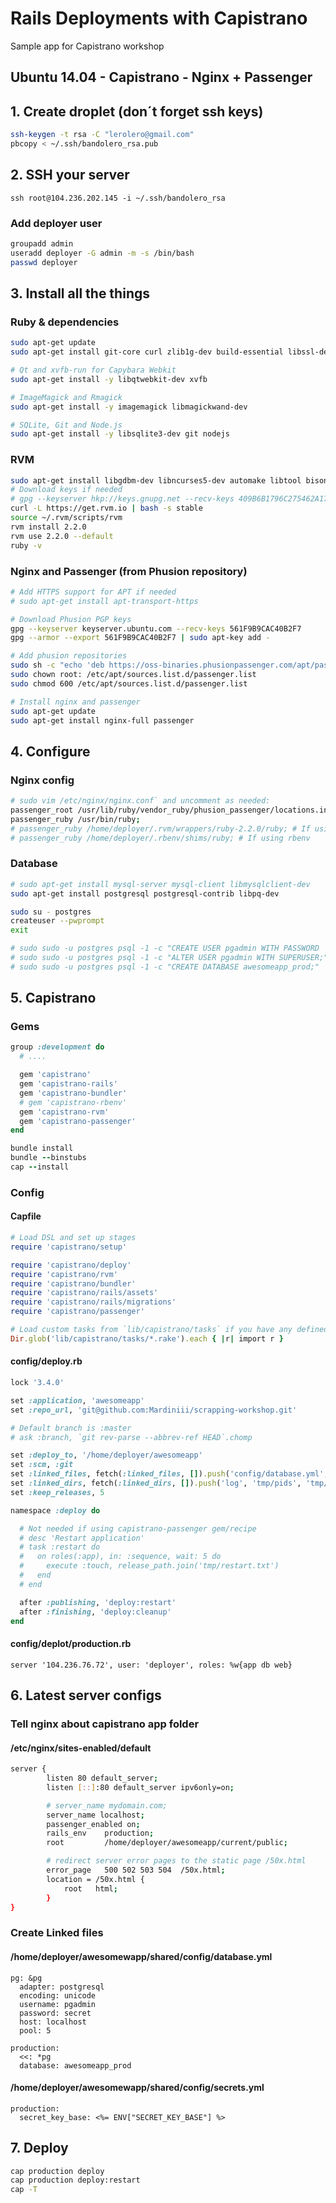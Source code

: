 # Rails Deployments with Capistrano

Sample app for Capistrano workshop


## Ubuntu 14.04 - Capistrano - Nginx + Passenger

## 1. Create droplet (don´t forget ssh keys)

```bash
ssh-keygen -t rsa -C "lerolero@gmail.com"
pbcopy < ~/.ssh/bandolero_rsa.pub
```

## 2. SSH your server

`ssh root@104.236.202.145 -i ~/.ssh/bandolero_rsa`

### Add deployer user

```bash
groupadd admin
useradd deployer -G admin -m -s /bin/bash
passwd deployer
```

## 3. Install all the things

### Ruby & dependencies

```bash
sudo apt-get update
sudo apt-get install git-core curl zlib1g-dev build-essential libssl-dev libreadline-dev libyaml-dev libsqlite3-dev sqlite3 libxml2-dev libxslt1-dev libcurl4-openssl-dev python-software-properties libffi-dev

# Qt and xvfb-run for Capybara Webkit
sudo apt-get install -y libqtwebkit-dev xvfb

# ImageMagick and Rmagick
sudo apt-get install -y imagemagick libmagickwand-dev

# SQLite, Git and Node.js
sudo apt-get install -y libsqlite3-dev git nodejs
```

### RVM

```bash
sudo apt-get install libgdbm-dev libncurses5-dev automake libtool bison libffi-dev
# Download keys if needed
# gpg --keyserver hkp://keys.gnupg.net --recv-keys 409B6B1796C275462A1703113804BB82D39DC0E3
curl -L https://get.rvm.io | bash -s stable
source ~/.rvm/scripts/rvm
rvm install 2.2.0
rvm use 2.2.0 --default
ruby -v
```

### Nginx and Passenger (from Phusion repository)

```bash
# Add HTTPS support for APT if needed
# sudo apt-get install apt-transport-https

# Download Phusion PGP keys
gpg --keyserver keyserver.ubuntu.com --recv-keys 561F9B9CAC40B2F7
gpg --armor --export 561F9B9CAC40B2F7 | sudo apt-key add -

# Add phusion repositories
sudo sh -c "echo 'deb https://oss-binaries.phusionpassenger.com/apt/passenger trusty main' >> /etc/apt/sources.list.d/passenger.list"
sudo chown root: /etc/apt/sources.list.d/passenger.list
sudo chmod 600 /etc/apt/sources.list.d/passenger.list

# Install nginx and passenger
sudo apt-get update
sudo apt-get install nginx-full passenger
```

## 4. Configure

### Nginx config

```bash
# sudo vim /etc/nginx/nginx.conf` and uncomment as needed:
passenger_root /usr/lib/ruby/vendor_ruby/phusion_passenger/locations.ini;
passenger_ruby /usr/bin/ruby;
# passenger_ruby /home/deployer/.rvm/wrappers/ruby-2.2.0/ruby; # If using rvm
# passenger_ruby /home/deployer/.rbenv/shims/ruby; # If using rbenv
```

### Database

```bash
# sudo apt-get install mysql-server mysql-client libmysqlclient-dev
sudo apt-get install postgresql postgresql-contrib libpq-dev

sudo su - postgres
createuser --pwprompt
exit

# sudo sudo -u postgres psql -1 -c "CREATE USER pgadmin WITH PASSWORD 'secret';"
# sudo sudo -u postgres psql -1 -c "ALTER USER pgadmin WITH SUPERUSER;"
# sudo sudo -u postgres psql -1 -c "CREATE DATABASE awesomeapp_prod;"
```

## 5. Capistrano

### Gems

```ruby
group :development do
  # ....

  gem 'capistrano'
  gem 'capistrano-rails'
  gem 'capistrano-bundler'
  # gem 'capistrano-rbenv'
  gem 'capistrano-rvm'
  gem 'capistrano-passenger'
end

bundle install
bundle --binstubs
cap --install
```

### Config

#### Capfile
```ruby
# Load DSL and set up stages
require 'capistrano/setup'

require 'capistrano/deploy'
require 'capistrano/rvm'
require 'capistrano/bundler'
require 'capistrano/rails/assets'
require 'capistrano/rails/migrations'
require 'capistrano/passenger'

# Load custom tasks from `lib/capistrano/tasks` if you have any defined
Dir.glob('lib/capistrano/tasks/*.rake').each { |r| import r }

```

#### config/deploy.rb
```ruby
lock '3.4.0'

set :application, 'awesomeapp'
set :repo_url, 'git@github.com:Mardiniii/scrapping-workshop.git'

# Default branch is :master
# ask :branch, `git rev-parse --abbrev-ref HEAD`.chomp

set :deploy_to, '/home/deployer/awesomeapp'
set :scm, :git
set :linked_files, fetch(:linked_files, []).push('config/database.yml', 'config/secrets.yml')
set :linked_dirs, fetch(:linked_dirs, []).push('log', 'tmp/pids', 'tmp/cache', 'tmp/sockets', 'vendor/bundle', 'public/system')
set :keep_releases, 5

namespace :deploy do

  # Not needed if using capistrano-passenger gem/recipe
  # desc 'Restart application'
  # task :restart do
  #   on roles(:app), in: :sequence, wait: 5 do
  #     execute :touch, release_path.join('tmp/restart.txt')
  #   end
  # end

  after :publishing, 'deploy:restart'
  after :finishing, 'deploy:cleanup'
end

```

#### config/deplot/production.rb

`server '104.236.76.72', user: 'deployer', roles: %w{app db web}`

## 6. Latest server configs

### Tell nginx about capistrano app folder

#### /etc/nginx/sites-enabled/default

```bash
server {
        listen 80 default_server;
        listen [::]:80 default_server ipv6only=on;

        # server_name mydomain.com;
        server_name localhost;
        passenger_enabled on;
        rails_env    production;
        root         /home/deployer/awesomeapp/current/public;

        # redirect server error pages to the static page /50x.html
        error_page   500 502 503 504  /50x.html;
        location = /50x.html {
            root   html;
        }
}
```

### Create Linked files

#### /home/deployer/awesomewapp/shared/config/database.yml

```
pg: &pg
  adapter: postgresql
  encoding: unicode
  username: pgadmin
  password: secret
  host: localhost
  pool: 5

production:
  <<: *pg
  database: awesomeapp_prod
```

#### /home/deployer/awesomewapp/shared/config/secrets.yml

```
production:
  secret_key_base: <%= ENV["SECRET_KEY_BASE"] %>
```

## 7. Deploy

```bash
cap production deploy
cap production deploy:restart
cap -T
```
